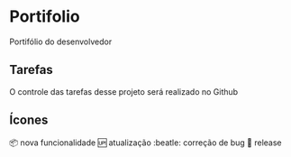 # Portifolio
Portifólio do desenvolvedor

## Tarefas
O controle das tarefas desse projeto será realizado no Github

## Ícones
:package: nova funcionalidade
:up: atualização
:beatle: correção de bug
:checkered_flag: release